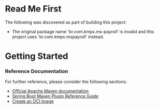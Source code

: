 # Read Me First
The following was discovered as part of building this project:

* The original package name 'br.com.kmpx.ms-payroll' is invalid and this project uses 'br.com.kmpx.mspayroll' instead.

# Getting Started

### Reference Documentation
For further reference, please consider the following sections:

* [Official Apache Maven documentation](https://maven.apache.org/guides/index.html)
* [Spring Boot Maven Plugin Reference Guide](https://docs.spring.io/spring-boot/docs/3.2.1/maven-plugin/reference/html/)
* [Create an OCI image](https://docs.spring.io/spring-boot/docs/3.2.1/maven-plugin/reference/html/#build-image)

